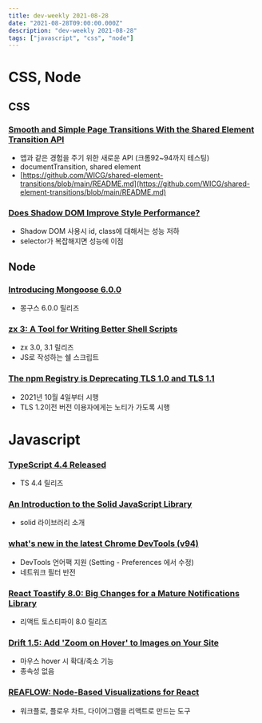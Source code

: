 ```yaml
---
title: dev-weekly 2021-08-28
date: "2021-08-28T09:00:00.000Z"
description: "dev-weekly 2021-08-28"
tags: ["javascript", "css", "node"]
---
```


# CSS, Node

## CSS

### **[Smooth and Simple Page Transitions With the Shared Element Transition API](https://developer.chrome.com/blog/shared-element-transitions-for-spas)**

- 앱과 같은 경험을 주기 위한 새로운 API (크롬92~94까지 테스팅)
- documentTransition, shared element
- [https://github.com/WICG/shared-element-transitions/blob/main/README.md](https://github.com/WICG/shared-element-transitions/blob/main/README.md)

### **[Does Shadow DOM Improve Style Performance?](https://nolanlawson.com/2021/08/15/does-shadow-dom-improve-style-performance)**

- Shadow DOM 사용시 id, class에 대해서는 성능 저하
- selector가 복잡해지면 성능에 이점

## Node

### **[Introducing Mongoose 6.0.0](https://thecodebarbarian.com/introducing-mongoose-6.html)**

- 몽구스 6.0.0 릴리즈

### **[zx 3: A Tool for Writing Better Shell Scripts](https://github.com/google/zx/releases)**

- zx 3.0, 3.1 릴리즈
- JS로 작성하는 쉘 스크립트

### **[The npm Registry is Deprecating TLS 1.0 and TLS 1.1](https://github.blog/2021-08-23-npm-registry-deprecating-tls-1-0-tls-1-1/)**

- 2021년 10월 4일부터 시행
- TLS 1.2이전 버전 이용자에게는 노티가 가도록 시행

# Javascript

### **[TypeScript 4.4 Released](https://devblogs.microsoft.com/typescript/announcing-typescript-4-4/)**

- TS 4.4 릴리즈

 

### **[An Introduction to the Solid JavaScript Library](https://css-tricks.com/introduction-to-the-solid-javascript-library/)**

- solid 라이브러리 소개

### **[what's new in the latest Chrome DevTools (v94)](https://developer.chrome.com/blog/new-in-devtools-94/)**

- DevTools 언어팩 지원 (Setting - Preferences 에서 수정)
- 네트워크 필터 반전

### **[React Toastify 8.0: Big Changes for a Mature Notifications Library](https://github.com/fkhadra/react-toastify/releases/tag/v8.0.0)**

- 리액트 토스티파이 8.0 릴리즈

### **[Drift 1.5: Add 'Zoom on Hover' to Images on Your Site](https://github.com/imgix/drift)**

- 마우스 hover 시 확대/축소 기능
- 종속성 없음

### **[REAFLOW: Node-Based Visualizations for React](https://github.com/reaviz/reaflow)**

- 워크플로, 플로우 차트, 다이어그램을 리액트로 만드는 도구